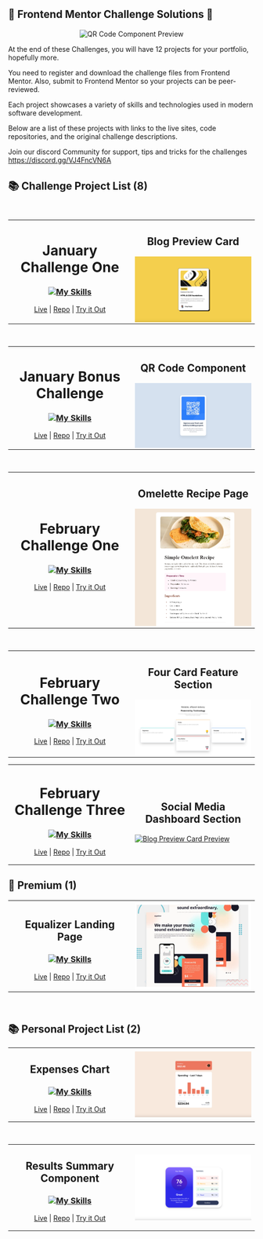 ## 🎨 Frontend Mentor Challenge Solutions 🎨
 <p align="center">
<img alt="QR Code Component Preview" src="https://www.frontendmentor.io/static/images/logo-desktop.svg" align="center">
</p>

At the end of these Challenges, you will have 12 projects for your portfolio, hopefully more.

You need to register and download the challenge files from Frontend Mentor. Also, submit to Frontend Mentor so your projects can be peer-reviewed.

Each project showcases a variety of skills and technologies used in modern software development.

Below are a list of these projects with links to the live sites, code repositories, and the original challenge descriptions.

Join our discord Community for support, tips and tricks for the challenges https://discord.gg/VJ4FncVN6A

## 📚 Challenge Project List (8)

<br>

<!-- Blog Preview Card -->
<table align="center"><tr>
<td width="50%">
 <h1 align="center">January Challenge One</h1>
   <h3 align="center">
   <a href="https://skillicons.dev">
    <img src="https://skillicons.dev/icons?i=nextjs,tailwind,ts" alt="My Skills">
  </a>
</h3>
  <p align="center">
    <a href="https://blog-preview-card-main-inky.vercel.app/" target="_blank">Live</a> | <a href="https://github.com/DevK-Eire/Blog-Preview-Card-Main" target="_blank">Repo</a>  | <a href="https://www.frontendmentor.io/challenges/blog-preview-card-ckPaj01IcS" target="_blank">Try it Out</a>
  </p>
</td>
<td width="50%">
 <h2 align="center">Blog Preview Card</h2>
  <picture>
    <a href="https://blog-preview-card-main-inky.vercel.app/" target="_blank">
      <img alt="Blog Preview Card Preview" src="https://raw.githubusercontent.com/adamrichardturner/blog-preview-card/main/screenshot.png" align="center">
    </a>
  </picture>
</td>
</tr></table>

<br>


<!-- QR Code Component -->
<table align="center"><tr>
<td width="50%">
<h1 align="center">January Bonus Challenge </h1>
    <h3 align="center">
   <a href="https://skillicons.dev">
    <img src="https://skillicons.dev/icons?i=nextjs,tailwind,ts" alt="My Skills">
  </a>
</h3>
  <p align="center">
    <a href="https://qr-code.adamrichardturner.dev" target="_blank">Live</a> | <a href="https://github.com/DevK-Eire/qr-code-component/tree/main" target="_blank">Repo</a>  | <a href="https://www.frontendmentor.io/challenges/qr-code-component-iux_sIO_H" target="_blank">Try it Out</a>
  </p>
</td>
<td width="50%">
 <h2 align="center">QR Code Component</h2>
  <picture>
    <a href="https://qr-code-component-five-omega.vercel.app/" target="_blank">
      <img alt="QR Code Component Preview" src="https://raw.githubusercontent.com/DevK-Eire/qr-code-component/main/app/assets/screenshot.jpg" align="center">
 	</picture>
</td>
</tr></table>
<br>

<!-- Omelette Recipe Page -->
<table align="center"><tr>
<td width="50%">
 <h1 align="center">February Challenge One</h1>
   <h3 align="center">
   <a href="https://skillicons.dev">
    <img src="https://skillicons.dev/icons?i=nextjs,tailwind,ts" alt="My Skills">
  </a>
</h3>
  <p align="center">
    <a href="https://recipe-page-lime.vercel.app/" target="_blank">Live</a> | <a href="https://github.com/DevK-Eire/recipe-page/tree/main" target="_blank">Repo</a>  | <a href="https://www.frontendmentor.io/challenges/recipe-page-KiTsR8QQKm" target="_blank">Try it Out</a>
  </p>
</td>
<td width="50%">
 <h2 align="center">Omelette Recipe Page</h2>
  <picture>
    <a href="https://recipe-page-lime.vercel.app/" target="_blank">
      <img alt="Blog Preview Card Preview" src="https://github.com/DevK-Eire/recipe-page/blob/main/public/omlette.PNG" align="center">
    </a>
  </picture>
</td>
</tr></table>

<br>

<!-- Four Card Feature Section -->
<table align="center"><tr>
<td width="50%">
 <h1 align="center">February Challenge Two</h1>
   <h3 align="center">
   <a href="https://skillicons.dev">
    <img src="https://skillicons.dev/icons?i=nextjs,tailwind,ts" alt="My Skills">
  </a>
</h3>
  <p align="center">
    <a href="https://four-card-feature-section-phi-three.vercel.app/" target="_blank">Live</a> | <a href="https://github.com/DevK-Eire/four-card-feature-section" target="_blank">Repo</a>  | <a href="https://www.frontendmentor.io/challenges/four-card-feature-section-weK1eFYK" target="_blank">Try it Out</a>
  </p>
</td>
<td width="50%">
 <h2 align="center">Four Card Feature Section</h2>
  <picture>
    <a href="https://four-card-feature-section-phi-three.vercel.app/" target="_blank">
      <img alt="Blog Preview Card Preview" src="https://github.com/DevK-Eire/four-card-feature-section/blob/main/public/fcdesktop.PNG" align="center">
    </a>
  </picture>
</td>
</tr></table>

<!-- Social Media Dashboard Section -->
<table align="center"><tr>
<td width="50%">
 <h1 align="center">February Challenge Three</h1>
   <h3 align="center">
   <a href="https://skillicons.dev">
    <img src="https://skillicons.dev/icons?i=nextjs,tailwind,ts" alt="My Skills">
  </a>
</h3>
  <p align="center">
    <a href="https://social-media-dashboard-jet-five.vercel.app/" target="_blank">Live</a> | <a href="https://github.com/DevK-Eire/social-media-dashboard" target="_blank">Repo</a>  | <a      
    href="https://www.frontendmentor.io/solutions/social-media-dashboard-with-theme-switcher-o9iJhXlKrx" target="_blank">Try it Out</a>
  </p>
</td>
<td width="50%">
 <h2 align="center">Social Media Dashboard Section</h2>
  <picture>
    <a href="https://social-media-dashboard-jet-five.vercel.app/" target="_blank">
      <img alt="Blog Preview Card Preview" src="https://res.cloudinary.com/dz209s6jk/image/upload/f_auto,q_auto,w_700/Challenges/ftdvklbtn6y7ydjxjjuj.jpg" align="center">
    </a>
  </picture>
</td>
</tr></table>

## 🌟 Premium (1)

<!-- Expenses Chart -->
<table align="center"><tr>
<td width="50%">
  <h2 align="center">Equalizer Landing Page</h2>
  <h3 align="center">
  <a href="https://skillicons.dev">
    <img src="https://skillicons.dev/icons?i=nextjs,tailwind,ts" alt="My Skills">
  </a>
</h3>
  <p align="center">
    <a href="https://equalizer-landing-page-jade.vercel.app/" target="_blank">Live</a> | <a href="https://github.com/DevK-Eire/Equalizer-Landing-Page" target="_blank">Repo</a>  | <a href="https://www.frontendmentor.io/challenges/equalizer-landing-page-7VJ4gp3DE" target="_blank">Try it Out</a>
  </p>
</td>
<td width="50%">
  <picture>
    <a href="https://equalizer-landing-page-jade.vercel.app/" target="_blank">
      <img alt="Equalizer Landing Page" src="https://github.com/DevK-Eire/Equalizer-Landing-Page/blob/main/public/DesktopEQ.PNG" align="center">
    </a>
  </picture>
</td>
</tr></table>
<br>


## 📚 Personal Project List (2)

<!-- Expenses Chart -->
<table align="center"><tr>
<td width="50%">
  <h2 align="center">Expenses Chart</h2>
  <h3 align="center">
  <a href="https://skillicons.dev">
    <img src="https://skillicons.dev/icons?i=nextjs,tailwind,ts" alt="My Skills">
  </a>
</h3>
  <p align="center">
    <a href="https://expense-chart-gamma.vercel.app/" target="_blank">Live</a> | <a href="https://github.com/DevK-Eire/expense-chart/" target="_blank">Repo</a>  | <a href="https://www.frontendmentor.io/challenges/expenses-chart-component-e7yJBUdjwt" target="_blank">Try it Out</a>
  </p>
</td>
<td width="50%">
  <picture>
    <a href="https://expense-chart-gamma.vercel.app/" target="_blank">
      <img alt="Expenses Chart Preview" src="https://raw.githubusercontent.com/adamrichardturner/expenses-chart/main/screenshot.png" align="center">
    </a>
  </picture>
</td>
</tr></table>
<br>


<!-- Results Summary Component -->
<table align="center"><tr>
<td width="50%">
  <h2 align="center">Results Summary Component</h2>
  <h3 align="center">
   <a href="https://skillicons.dev">
    <img src="https://skillicons.dev/icons?i=html,tailwind,js" alt="My Skills">
  </a>
</h3>
  <p align="center">
    <a href="https://remarkable-piroshki-9a31d3.netlify.app/" target="_blank">Live</a> | <a href="https://github.com/DevK-Eire/results-summary" target="_blank">Repo</a> | <a href="https://www.frontendmentor.io/challenges/results-summary-component-CE_K6s0maV target="_blank">Try it Out</a>
  </p>
</td>
<td width="50%">
  <picture>
    <a href="https://remarkable-piroshki-9a31d3.netlify.app/" target="_blank">
      <img alt="Results Summary Component Preview" src="https://raw.githubusercontent.com/adamrichardturner/results-summary-component/main/screenshot.png" align="center">
    </a>
  </picture>
</td>
</tr></table>
<br>
